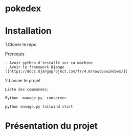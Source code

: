 # pokedex

# Installation

  1.Cloner le repo
  
  Prérequis
  
    - Avoir python d'installé sur ca machine
    - Avoir le framework Django ([https://docs.djangoproject.com/fr/4.0/howto/windows/])
    
 2.Lancer le projet
 
    Liste des commandes:
    
    Python  manage.py  runserver
    
    python manage.py tailwind start
    
    
# Présentation du projet
